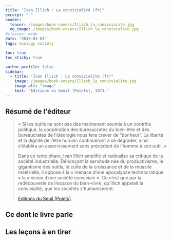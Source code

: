 ```yaml
---
title: "Ivan Illich : La convivialité (fr)"
excerpt: " "
header:
  teaser: /images/book-covers/Illich_la_convivialite.jpg
  og_image: /images/book-covers/Illich_la_convivialite.jpg
#classes: wide
date: "2019-01-01"
tags: ecology society

toc: true
toc_sticky: true

author_profile: false
sidebar:
  - title: "Ivan Illich : La convivialité (fr)"
    image: /images/book-covers/Illich_la_convivialite.jpg
    image_alt: "image"
    text: "Editions du Seuil (Points), 1973."
---
```


## Résumé de l'éditeur
> « Si les outils ne sont pas dès maintenant soumis à un contrôle politique, la coopération des bureaucrates du bien-être et des bureaucrates de l’idéologie nous fera crever de “bonheur”. La liberté et la dignité de l’être humain continueront à se dégrader, ainsi s’établira un asservissement sans précédent de l’homme à son outil. »
>
> Dans ce texte phare, Ivan Illich amplifie et radicalise sa critique de la société industrielle. Dénonçant la servitude née du productivisme, le gigantisme des outils, le culte de la croissance et de la réussite matérielle, il oppose à la « menace d’une apocalypse technocratique » la « vision d’une société conviviale ». Ce n’est que par la redécouverte de l’espace du bien-vivre, qu’Illich appelait la convivialité, que les sociétés s’humaniseront.
>
> [Editions du Seuil (Points)](http://lecerclepoints.com/livre-convivialite-ivan-illich-9782757842119.htm)

## Ce dont le livre parle

## Les leçons à en tirer
